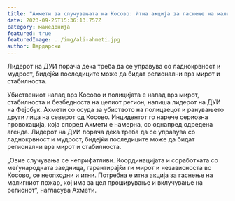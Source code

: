 ```yaml
---
title: "Ахмети за случувањата на Косово: Итна акција за гаснење на малигниот пожар"
date: 2023-09-25T15:36:13.757Z
category: македонија
featured: true
featuredImage: ../img/ali-ahmeti.jpg
author: Вардарски
---
```

<!--StartFragment-->

Лидерот на ДУИ порача дека треба да се управува со ладнокрвност и мудрост, бидејќи последиците може да бидат регионални врз мирот и стабилноста.



<!--EndFragment--><!--StartFragment-->

Убиствениот напад врз Косово и полицијата е напад врз мирот, стабилноста и безбедноста на целиот регион, напиша лидерот на ДУИ на Фејсбук. Ахмети со осуда за убиството на полицаецот и ранувањето други лица на северот од Косово. Инцидентот го нарече сериозна провокација, која според Ахмети е намерна, со однапред одредена агенда. Лидерот на ДУИ порача дека треба да се управува со ладнокрвност и мудрост, бидејќи последиците може да бидат регионални врз мирот и стабилноста.

„Овие случувања се неприфатливи. Координацијата и соработката со меѓународната заедница, гарантирајќи ги мирот и независноста во Косово, се неопходни и итни. Потребна е итна акција за гаснење на малигниот пожар, кој има за цел проширување и вклучување на регионот“, нагласува Ахмети.

<!--EndFragment-->